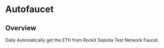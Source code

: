 # Autofaucet 

## Overview 

Daily Automatically get the ETH from RockX Sepolia Test Network Faucet.
